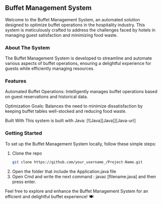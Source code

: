 ## Buffet Management System

Welcome to the Buffet Management System, an automated solution designed to optimize buffet operations in the hospitality
industry. This system is meticulously crafted to address the challenges faced by hotels in managing guest satisfaction
and minimizing food waste.

### About The System

The Buffet Management System is developed to streamline and automate various aspects of buffet operations, ensuring a
delightful experience for guests while efficiently managing resources.

### Features

Automated Buffet Operations: Intelligently manages buffet operations based on guest reservations and historical data.

Optimization Goals: Balances the need to minimize dissatisfaction by keeping buffet tables well-stocked and reducing
food waste.

Built With
This system is built with Java:
[![Java][Java]][Java-url]

### Getting Started

To set up the Buffet Management System locally, follow these simple steps:

1. Clone the repo
   ```sh
   git clone https://github.com/your_username_/Project-Name.git
   ```
2. Open the folder that include the Application.java file
3. Open Cmd and write the next command : javac [filename.java] and  then press enter.

Feel free to explore and enhance the Buffet Management System for an efficient and delightful buffet experience! 🍽️